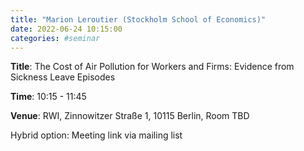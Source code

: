 ```yaml
---
title: "Marion Leroutier (Stockholm School of Economics)"
date: 2022-06-24 10:15:00
categories: #seminar
---
```


**Title**: The Cost of Air Pollution for Workers and Firms: Evidence from Sickness Leave Episodes  

**Time**: 10:15 - 11:45  

**Venue**: RWI, Zinnowitzer Straße 1, 10115 Berlin, Room TBD  

Hybrid option: Meeting link via mailing list
